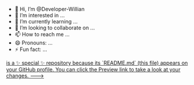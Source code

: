 - 👋 Hi, I’m @Developer-Willian
- 👀 I’m interested in ...
- 🌱 I’m currently learning ...
- 💞️ I’m looking to collaborate on ...
- 📫 How to reach me ...
- 😄 Pronouns: ...
- ⚡ Fun fact: ...

<a href="https:Developer-Willian.com">
is a ✨ special ✨ repository because its `README.md` (this file) appears on your GitHub profile.
You can click the Preview link to take a look at your changes.
--->
